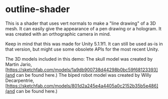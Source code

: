 # outline-shader
This is a shader that uses vert normals to make a "line drawing" of a 3D mesh. It can easily give the appearance of a pen drawing or a hologram. It was created with an orthographic camera in mind.

Keep in mind that this was made for Unity 5.1.1f1. It can still be used as-is in that version, but might use some obsolete APIs for the most recent Unity.

The 3D models included in this demo:
The skull model was created by Martin Jario, [https://sketchfab.com/models/1a9db900738d44298b0bc59f68123393](and can be found here.)
The biped robot model was created by Willy Decarpentrie, [https://sketchfab.com/models/801d2a245e4a4405a0c2152b35b5e486](and can be found here.)
